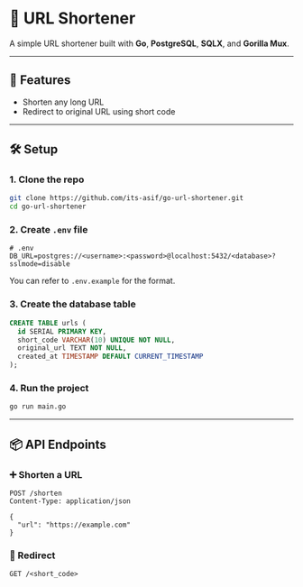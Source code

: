 

# 🔗 URL Shortener

A simple URL shortener built with **Go**, **PostgreSQL**, **SQLX**, and **Gorilla Mux**.

---

## 🚀 Features

- Shorten any long URL
- Redirect to original URL using short code

---

## 🛠️ Setup

### 1. Clone the repo

```bash
git clone https://github.com/its-asif/go-url-shortener.git
cd go-url-shortener
```

### 2. Create `.env` file

```env
# .env
DB_URL=postgres://<username>:<password>@localhost:5432/<database>?sslmode=disable
```

You can refer to `.env.example` for the format.

### 3. Create the database table

```sql
CREATE TABLE urls (
  id SERIAL PRIMARY KEY,
  short_code VARCHAR(10) UNIQUE NOT NULL,
  original_url TEXT NOT NULL,
  created_at TIMESTAMP DEFAULT CURRENT_TIMESTAMP
);
```

### 4. Run the project

```bash
go run main.go
```

---

## 📦 API Endpoints

### ➕ Shorten a URL

```http
POST /shorten
Content-Type: application/json

{
  "url": "https://example.com"
}
```

### 🔁 Redirect

```http
GET /<short_code>
```
